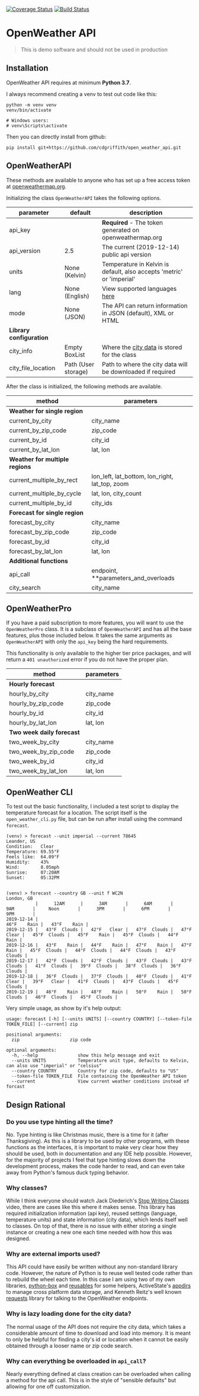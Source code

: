 [![Coverage Status](https://coveralls.io/repos/github/cdgriffith/open_weather_api/badge.svg?branch=development)](https://coveralls.io/github/cdgriffith/open_weather_api?branch=development)
[![Build Status](https://travis-ci.org/cdgriffith/open_weather_api.svg?branch=development)](https://travis-ci.org/cdgriffith/open_weather_api/branches)

# OpenWeather API 

> This is demo software and should not be used in production

## Installation

OpenWeather API requires at minimum **Python 3.7**.

I always recommend creating a venv to test out code like this:
```
python -m venv venv
venv/bin/activate

# Windows users: 
# venv\Scripts\activate 
```

Then you can directly install from github:
```
pip install git+https://github.com/cdgriffith/open_weather_api.git
```

## OpenWeatherAPI 

These methods are available to anyone who has set up a free access token at 
[openweathermap.org](https://openweathermap.org/appid).

Initializing the class `OpenWeatherAPI` takes the following options.

| parameter | default | description |
| --- | --- |  --- | 
| api_key | | **Required** - The token generated on openweathermap.org  |
| api_version | 2.5 | The current (2019-12-14) public api version  |
| units | None (Kelvin) | Temperature in Kelvin is default, also accepts 'metric' or 'imperial'  |
| lang | None (English) | View supported languages [here](https://openweathermap.org/current#multi) |
| mode | None (JSON) | The API can return information in JSON (default), XML or HTML  |
| **Library configuration** | |
| city_info | Empty BoxList | Where the [city data](http://bulk.openweathermap.org/sample/city.list.json.gz) is stored for the class |  
| city_file_location | Path (User storage) | Path to where the city data will be downloaded if required | 

After the class is initialized, the following methods are available. 

| method | parameters |
| --- | --- | 
| **Weather for single region** |  | 
| current_by_city | city_name | 
| current_by_zip_code | zip_code | 
| current_by_id | city_id | 
| current_by_lat_lon | lat, lon | 
| **Weather for multiple regions** | | 
| current_multiple_by_rect | lon_left, lat_bottom, lon_right, lat_top, zoom | 
| current_multiple_by_cycle | lat, lon, city_count | 
| current_multiple_by_id | city_ids | 
| **Forecast for single region** | | 
| forecast_by_city | city_name | 
| forecast_by_zip_code | zip_code | 
| forecast_by_id | city_id | 
| forecast_by_lat_lon | lat, lon | 
| **Additional functions** | |
| api_call | endpoint, **parameters_and_overloads  | 
| city_search | city_name | 

## OpenWeatherPro

If you have a paid subscription to more features, you will want to use the `OpenWeatherPro` class. It is a subclass
of `OpenWeatherAPI` and has all the base features, plus those included below. It takes the same arguments as 
`OpenWeatherAPI` with only the `api_key` being the hard requirements. 

This functionality is only available to the higher tier price packages, and will return a `401 unauthorized` 
error if you do not have the proper plan. 

| method | parameters |
| --- | --- |
| **Hourly forecast**  | | 
| hourly_by_city | city_name |
| hourly_by_zip_code | zip_code |
| hourly_by_id | city_id |
| hourly_by_lat_lon | lat, lon |
| **Two week daily forecast** | |
| two_week_by_city | city_name |
| two_week_by_zip_code | zip_code |
| two_week_by_id | city_id |
| two_week_by_lat_lon | lat, lon |

## OpenWeather CLI 

To test out the basic functionality, I included a test script to display the temperature forecast for a location.
The script itself is the `open_weather_cli.py` file, but can be run after install using the command `forecast`. 

```
(venv) > forecast --unit imperial --current 78645
Leander, US
Condition:   Clear
Temperature: 69.55°F
Feels like:  64.09°F
Humidity:    43%
Wind:        8.05mph
Sunrise:     07:20AM
Sunset:      05:32PM


(venv) > forecast --country GB --unit f WC2N
London, GB
           |      12AM      |      3AM       |      6AM       |      9AM       |     Noon       |      3PM       |      6PM       |      9PM       |
2019-12-14 |                                                                                                         46°F    Rain |   43°F    Rain |
2019-12-15 |   43°F  Clouds |   42°F   Clear |   47°F  Clouds |   47°F   Clear |   45°F  Clouds |   45°F    Rain |   45°F  Clouds |   44°F    Rain |
2019-12-16 |   43°F    Rain |   44°F    Rain |   47°F    Rain |   47°F    Rain |   45°F  Clouds |   44°F  Clouds |   44°F  Clouds |   43°F  Clouds |
2019-12-17 |   42°F  Clouds |   42°F  Clouds |   43°F  Clouds |   43°F  Clouds |   41°F  Clouds |   39°F  Clouds |   38°F  Clouds |   36°F  Clouds |
2019-12-18 |   36°F  Clouds |   37°F  Clouds |   40°F  Clouds |   41°F   Clear |   39°F   Clear |   41°F  Clouds |   43°F  Clouds |   45°F  Clouds |
2019-12-19 |   46°F    Rain |   48°F    Rain |   50°F    Rain |   50°F  Clouds |   46°F  Clouds |   45°F  Clouds |

```

Very simple usage, as show by it's help output:

```
usage: forecast [-h] [--units UNITS] [--country COUNTRY] [--token-file TOKEN_FILE] [--current] zip

positional arguments:
  zip                   zip code

optional arguments:
  -h, --help               show this help message and exit
  --units UNITS            Temperature unit type, defaults to Kelvin, can also use "imperial" or "celsius"
  --country COUNTRY        Country for zip code, defaults to "US"
  --token-file TOKEN_FILE  File containing the OpenWeather API token
  --current                View current weather conditions instead of forcast
```

## Design Rational

### Do you use type hinting all the time?

No. Type hinting is like Christmas music, there is a time for it (after Thanksgiving). As this is a library to be 
used by other programs, with these functions as the interfaces, it is important to make very clear how they should be
used, both in documentation and any IDE help possible. However, for the majority of projects 
I feel that type hinting slows down the development process, makes the code harder to read, and can even take away
from Python's famous duck typing behavior. 

### Why classes?

While I think everyone should watch Jack Diederich's [Stop Writing Classes](https://www.youtube.com/watch?v=5ZKvwuZSiyc)
video, there are cases like this where it makes sense. This library has required initialization information (api key),
reused settings (language, temperature units) and state information (city data), which lends itself well to classes.
On top of that, there is no issue with either storing a single instance or creating a new one each time needed with
how this was designed. 

### Why are external imports used? 

This API could have easily be written without any non-standard library code. However, the nature of Python is to 
reuse well tested code rather than to rebuild the wheel each time. In this case I am using two of my own libraries, 
[python-box](https://github.com/cdgriffith/Box) and [reusables](https://github.com/cdgriffith/Reusables)
for some helpers, ActiveState's [appdirs](https://github.com/ActiveState/appdirs) to manage cross platform data storage,
and Kenneth Reitz's well known [requests](https://github.com/psf/requests) library 
for talking to the OpenWeather endpoints. 

### Why is lazy loading done for the city data? 

The normal usage of the API does not require the city data, which takes a considerable amount of time to download
and load into memory. It is meant to only be helpful for finding a city's id or location when it cannot be easily 
obtained through a looser name or zip code search. 

### Why can everything be overloaded in `api_call`?

Nearly everything defined at class creation can be overloaded when calling a method for the api call. This is 
in the style of "sensible defaults" but allowing for one off customization. 
